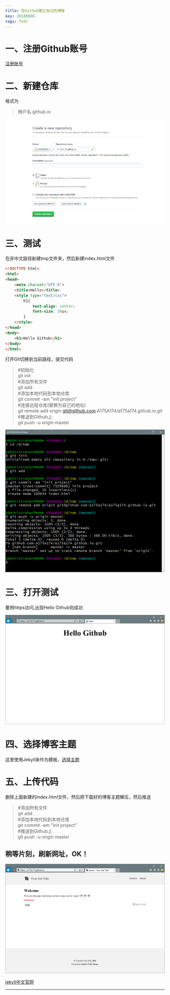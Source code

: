 ```yaml
---
title: 在Github建立自己的博客
key: 20180806
tags: TeXt
---
```


# 一、注册Github账号

[注册账号](https://github.com/join?source=header-home)

# 二、新建仓库

格式为
> 用户名.github.io

<!--more-->

![截图](/myres/20180806/20180806203343.png)

# 三、测试


在非中文路径新建tmp文件夹，然后新建index.html文件

```html
<!DOCTYPE html>
<html>
<head>
    <meta charset="UTF-8">
    <title>Hello</title>
    <style type="text/css">
        h1{
            text-align: center;
            font-size: 50px;
        }
    </style>
</head>
<body>
    <h1>Hello Github</h1>
</body>
</html>
```

打开Git切换到当前路径，提交代码

> \#初始化  
git init  
\#添加所有文件  
git add .  
\#添加本地代码到本地仓库  
git commit -am "init project"  
\#连接远程仓库(替换为自己的地址)  
git remote add origin git@github.com:A175A174/a175a174.github.io.git  
\#推送到Github上  
git push -u origin master

![截图](/myres/20180806/20180806212302.png)

# 三、打开测试

要用https访问,出现Hello Github则成功

![截图](/myres/20180806/20180806205954.png)

# 四、选择博客主题

这里使用Jekyll来作为模板，[选择主题](http://jekyllthemes.org/)

# 五、上传代码

删除上面新建的index.html文件，然后把下载好的博客主题解压，然后推送

> \#添加所有文件  
git add .  
\#添加本地代码到本地仓库  
git commit -am "init project"  
\#推送到Github上  
git push -u origin master

## 稍等片刻，刷新网址，OK！

![截图](/myres/20180806/20180806214913.png)

[jekyll中文官网](http://jekyllcn.com/)

---